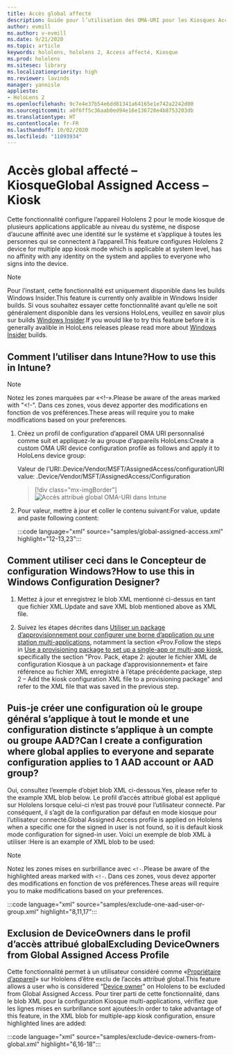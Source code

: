 ```yaml
---
title: Accès global affecté
description: Guide pour l’utilisation des OMA-URI pour les Kiosques Accès affecté
author: evmill
ms.author: v-evmill
ms.date: 9/21/2020
ms.topic: article
keywords: hololens, hololens 2, Access affecté, Kiosque
ms.prod: hololens
ms.sitesec: library
ms.localizationpriority: high
ms.reviewer: lavinds
manager: yannisle
appliesto:
- HoloLens 2
ms.openlocfilehash: 9c7e4e37b54e6dd81341a64165e1e742a2242d00
ms.sourcegitcommit: a0f6ff5c36aab0ed94e16e136728e4b8753203db
ms.translationtype: HT
ms.contentlocale: fr-FR
ms.lasthandoff: 10/02/2020
ms.locfileid: "11093934"
---
```

# <span data-ttu-id="77172-104">Accès global affecté – Kiosque</span><span class="sxs-lookup"><span data-stu-id="77172-104">Global Assigned Access – Kiosk</span></span>

<span data-ttu-id="77172-105">Cette fonctionnalité configure l’appareil Hololens 2 pour le mode kiosque de plusieurs applications applicable au niveau du système, ne dispose d’aucune affinité avec une identité sur le système et s’applique à toutes les personnes qui se connectent à l’appareil.</span><span class="sxs-lookup"><span data-stu-id="77172-105">This feature configures Hololens 2 device for multiple app kiosk mode which is applicable at system level, has no affinity with any identity on the system and applies to everyone who signs into the device.</span></span> 

> [!NOTE]
> <span data-ttu-id="77172-106">Pour l’instant, cette fonctionnalité est uniquement disponible dans les builds Windows Insider.</span><span class="sxs-lookup"><span data-stu-id="77172-106">This feature is currently only avalible in Windows Insider builds.</span></span> <span data-ttu-id="77172-107">Si vous souhaitez essayer cette fonctionnalité avant qu’elle ne soit généralement disponible dans les versions HoloLens, veuillez en savoir plus sur builds [Windows Insider](hololens-insider.md).</span><span class="sxs-lookup"><span data-stu-id="77172-107">If you would like to try this feature before it is generally avalible in HoloLens releases please read more about [Windows Insider](hololens-insider.md) builds.</span></span>
 
## <span data-ttu-id="77172-108">Comment l’utiliser dans Intune?</span><span class="sxs-lookup"><span data-stu-id="77172-108">How to use this in Intune?</span></span> 

> [!NOTE]
> <span data-ttu-id="77172-109">Notez les zones marquées par «<!-».</span><span class="sxs-lookup"><span data-stu-id="77172-109">Please be aware of the areas marked with "<!-".</span></span> <span data-ttu-id="77172-110">Dans ces zones, vous devez apporter des modifications en fonction de vos préférences.</span><span class="sxs-lookup"><span data-stu-id="77172-110">These areas will require you to make modifications based on your preferences.</span></span> 

1.  <span data-ttu-id="77172-111">Créez un profil de configuration d’appareil OMA URI personnalisé comme suit et appliquez-le au groupe d’appareils HoloLens:</span><span class="sxs-lookup"><span data-stu-id="77172-111">Create a custom OMA URI device configuration profile as follows and apply it to HoloLens device group:</span></span> 

    <span data-ttu-id="77172-112">Valeur de l’URI:.Device/Vendor/MSFT/AssignedAccess/configuration</span><span class="sxs-lookup"><span data-stu-id="77172-112">URI value: .Device/Vendor/MSFT/AssignedAccess/Configuration</span></span>
   
    > [!div class="mx-imgBorder"]
    > ![Accès attribué global OMA-URI dans Intune](images/global-assigned-access-omauri.png)

2.  <span data-ttu-id="77172-114">Pour valeur, mettre à jour et coller le contenu suivant:</span><span class="sxs-lookup"><span data-stu-id="77172-114">For value, update and paste following content:</span></span> 

    :::code language="xml" source="samples/global-assigned-access.xml" highlight="12-13,23":::

## <span data-ttu-id="77172-115">Comment utiliser ceci dans le Concepteur de configuration Windows?</span><span class="sxs-lookup"><span data-stu-id="77172-115">How to use this in Windows Configuration Designer?</span></span> 
 
1.  <span data-ttu-id="77172-116">Mettez à jour et enregistrez le blob XML mentionné ci-dessus en tant que fichier XML.</span><span class="sxs-lookup"><span data-stu-id="77172-116">Update and save XML blob mentioned above as XML file.</span></span> 

2.  <span data-ttu-id="77172-117">Suivez les étapes décrites dans [Utiliser un package d’approvisionnement pour configurer une borne d’application ou une station multi-applications](https://docs.microsoft.com/hololens/hololens-kiosk#use-a-provisioning-package-to-set-up-a-single-app-or-multi-app-kiosk), notamment la section «Prov.</span><span class="sxs-lookup"><span data-stu-id="77172-117">Follow the steps in [Use a provisioning package to set up a single-app or multi-app kiosk](https://docs.microsoft.com/hololens/hololens-kiosk#use-a-provisioning-package-to-set-up-a-single-app-or-multi-app-kiosk), specifically the section "Prov.</span></span> <span data-ttu-id="77172-118">Pack, étape 2: ajouter le fichier XML de configuration Kiosque à un package d’approvisionnement» et faire référence au fichier XML enregistré à l’étape précédente.</span><span class="sxs-lookup"><span data-stu-id="77172-118">package, step 2 – Add the kiosk configuration XML file to a provisioning package" and refer to the XML file that was saved in the previous step.</span></span> 

## <span data-ttu-id="77172-119">Puis-je créer une configuration où le groupe général s’applique à tout le monde et une configuration distincte s’applique à un compte ou groupe AAD?</span><span class="sxs-lookup"><span data-stu-id="77172-119">Can I create a configuration where global applies to everyone and separate configuration applies to 1 AAD account or AAD group?</span></span> 

<span data-ttu-id="77172-120">Oui, consultez l’exemple d’objet blob XML ci-dessous.</span><span class="sxs-lookup"><span data-stu-id="77172-120">Yes, please refer to the example XML blob below.</span></span> <span data-ttu-id="77172-121">Le profil d’accès attribué global est appliqué sur Hololens lorsque celui-ci n’est pas trouvé pour l’utilisateur connecté. Par conséquent, il s’agit de la configuration par défaut en mode kiosque pour l’utilisateur connecté.</span><span class="sxs-lookup"><span data-stu-id="77172-121">Global Assigned Access profile is applied on Hololens when a specific one for the signed in user is not found, so it is default kiosk mode configuration for signed-in user.</span></span> <span data-ttu-id="77172-122">Voici un exemple de blob XML à utiliser :</span><span class="sxs-lookup"><span data-stu-id="77172-122">Here is an example of XML blob to be used:</span></span> 

> [!NOTE]
> <span data-ttu-id="77172-123">Notez les zones mises en surbrillance avec `<!-`.</span><span class="sxs-lookup"><span data-stu-id="77172-123">Please be aware of the highlighted areas marked with `<!-`.</span></span> <span data-ttu-id="77172-124">Dans ces zones, vous devez apporter des modifications en fonction de vos préférences.</span><span class="sxs-lookup"><span data-stu-id="77172-124">These areas will require you to make modifications based on your preferences.</span></span> 

 :::code language="xml" source="samples/exclude-one-aad-user-or-group.xml" highlight="8,11,17":::

## <span data-ttu-id="77172-125">Exclusion de DeviceOwners dans le profil d’accès attribué global</span><span class="sxs-lookup"><span data-stu-id="77172-125">Excluding DeviceOwners from Global Assigned Access Profile</span></span>

<span data-ttu-id="77172-126">Cette fonctionnalité permet à un utilisateur considéré comme «[Propriétaire d’appareil](security-adminless-os.md)» sur Hololens d’être exclu de l’accès attribué global.</span><span class="sxs-lookup"><span data-stu-id="77172-126">This feature allows a user who is considered “[Device owner](security-adminless-os.md)" on Hololens to be excluded from Global Assigned Access.</span></span> <span data-ttu-id="77172-127">Pour tirer parti de cette fonctionnalité, dans le blob XML pour la configuration Kiosque multi-applications, vérifiez que les lignes mises en surbrillance sont ajoutées:</span><span class="sxs-lookup"><span data-stu-id="77172-127">In order to take advantage of this feature, in the XML blob for multiple-app kiosk configuration, ensure highlighted lines are added:</span></span> 

 :::code language="xml" source="samples/exclude-device-owners-from-global.xml" highlight="6,16-18":::
 
